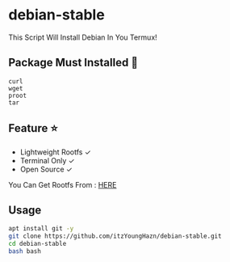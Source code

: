 # debian-stable
This Script Will Install Debian In You Termux! 

## Package Must Installed 🚀
```terminal
curl 
wget 
proot 
tar
```

## Feature ⭐
* Lightweight Rootfs ✓
* Terminal Only ✓
* Open Source ✓

You Can Get Rootfs From :
[HERE](docker.debian.net)

## Usage
```bash
apt install git -y
git clone https://github.com/itzYoungHazn/debian-stable.git
cd debian-stable
bash bash
```

